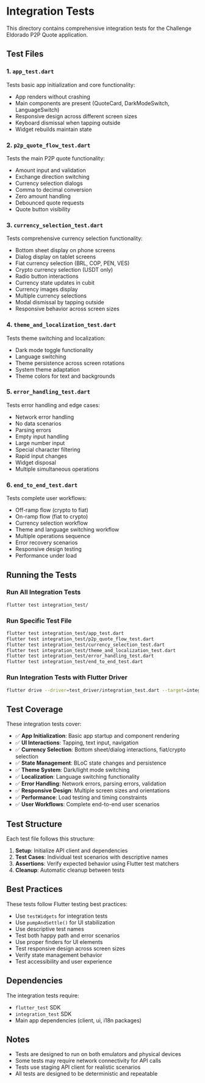 # Integration Tests

This directory contains comprehensive integration tests for the Challenge Eldorado P2P Quote application.

## Test Files

### 1. `app_test.dart`
Tests basic app initialization and core functionality:
- App renders without crashing
- Main components are present (QuoteCard, DarkModeSwitch, LanguageSwitch)
- Responsive design across different screen sizes
- Keyboard dismissal when tapping outside
- Widget rebuilds maintain state

### 2. `p2p_quote_flow_test.dart`
Tests the main P2P quote functionality:
- Amount input and validation
- Exchange direction switching
- Currency selection dialogs
- Comma to decimal conversion
- Zero amount handling
- Debounced quote requests
- Quote button visibility

### 3. `currency_selection_test.dart`
Tests comprehensive currency selection functionality:
- Bottom sheet display on phone screens
- Dialog display on tablet screens
- Fiat currency selection (BRL, COP, PEN, VES)
- Crypto currency selection (USDT only)
- Radio button interactions
- Currency state updates in cubit
- Currency images display
- Multiple currency selections
- Modal dismissal by tapping outside
- Responsive behavior across screen sizes

### 4. `theme_and_localization_test.dart`
Tests theme switching and localization:
- Dark mode toggle functionality
- Language switching
- Theme persistence across screen rotations
- System theme adaptation
- Theme colors for text and backgrounds

### 5. `error_handling_test.dart`
Tests error handling and edge cases:
- Network error handling
- No data scenarios
- Parsing errors
- Empty input handling
- Large number input
- Special character filtering
- Rapid input changes
- Widget disposal
- Multiple simultaneous operations

### 6. `end_to_end_test.dart`
Tests complete user workflows:
- Off-ramp flow (crypto to fiat)
- On-ramp flow (fiat to crypto)
- Currency selection workflow
- Theme and language switching workflow
- Multiple operations sequence
- Error recovery scenarios
- Responsive design testing
- Performance under load

## Running the Tests

### Run All Integration Tests
```bash
flutter test integration_test/
```

### Run Specific Test File
```bash
flutter test integration_test/app_test.dart
flutter test integration_test/p2p_quote_flow_test.dart
flutter test integration_test/currency_selection_test.dart
flutter test integration_test/theme_and_localization_test.dart
flutter test integration_test/error_handling_test.dart
flutter test integration_test/end_to_end_test.dart
```

### Run Integration Tests with Flutter Driver
```bash
flutter drive --driver=test_driver/integration_test.dart --target=integration_test/integration_test.dart
```

## Test Coverage

These integration tests cover:

- ✅ **App Initialization**: Basic app startup and component rendering
- ✅ **UI Interactions**: Tapping, text input, navigation
- ✅ **Currency Selection**: Bottom sheet/dialog interactions, fiat/crypto selection
- ✅ **State Management**: BLoC state changes and persistence
- ✅ **Theme System**: Dark/light mode switching
- ✅ **Localization**: Language switching functionality
- ✅ **Error Handling**: Network errors, parsing errors, validation
- ✅ **Responsive Design**: Multiple screen sizes and orientations
- ✅ **Performance**: Load testing and timing constraints
- ✅ **User Workflows**: Complete end-to-end user scenarios

## Test Structure

Each test file follows this structure:
1. **Setup**: Initialize API client and dependencies
2. **Test Cases**: Individual test scenarios with descriptive names
3. **Assertions**: Verify expected behavior using Flutter test matchers
4. **Cleanup**: Automatic cleanup between tests

## Best Practices

These tests follow Flutter testing best practices:
- Use `testWidgets` for integration tests
- Use `pumpAndSettle()` for UI stabilization
- Use descriptive test names
- Test both happy path and error scenarios
- Use proper finders for UI elements
- Test responsive design across screen sizes
- Verify state management behavior
- Test accessibility and user experience

## Dependencies

The integration tests require:
- `flutter_test` SDK
- `integration_test` SDK
- Main app dependencies (client, ui, i18n packages)

## Notes

- Tests are designed to run on both emulators and physical devices
- Some tests may require network connectivity for API calls
- Tests use staging API client for realistic scenarios
- All tests are designed to be deterministic and repeatable 